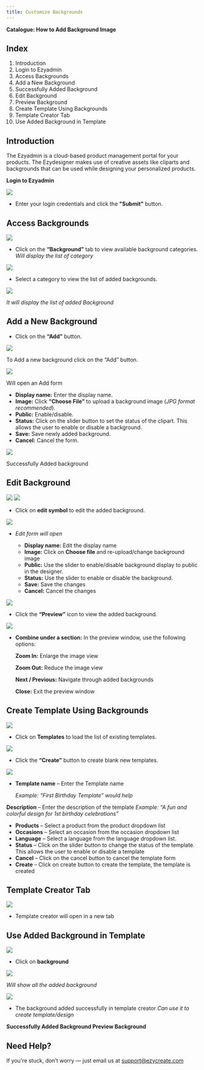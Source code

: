 ```yaml
---
title: Customize Backgrounds
---
```

**Catalogue: How to Add Background Image**

## **Index**

1. Introduction
2. Login to Ezyadmin
3. Access Backgrounds
4. Add a New Background
5. Successfully Added Background
6. Edit Background
7. Preview Background
8. Create Template Using Backgrounds
9. Template Creator Tab
10. Use Added Background in Template

## **Introduction**

The Ezyadmin is a cloud-based product management portal for your products. The Ezydesigner makes use of creative assets like cliparts and backgrounds that can be used while designing your personalized products.

**Login to Ezyadmin**

![](https://ezy-resources.s3.ap-south-1.amazonaws.com/en/HTABACKI1.png)

* Enter your login credentials and click the **"Submit"** button.

## **Access Backgrounds**

![](https://ezy-resources.s3.ap-south-1.amazonaws.com/en/HTABACKI2.png)

* Click on the **“Background”** tab to view available background categories.
   *Will display the list of category*

![](https://ezy-resources.s3.ap-south-1.amazonaws.com/en/HTABACKI3.png)
  
* Select a category to view the list of added backgrounds.

![](https://ezy-resources.s3.ap-south-1.amazonaws.com/en/HTABACKI4.png)

   *It will display the list of added Background*

## **Add a New Background**

* Click on the **“Add”** button.

![](https://ezy-resources.s3.ap-south-1.amazonaws.com/en/HTABACKI5.png)

  To Add a new background click on the “Add” button. 

![](https://ezy-resources.s3.ap-south-1.amazonaws.com/en/HTABACKI6.png)
  
  Will open an Add form 
* **Display name:** Enter the display name.
* **Image:** Click **“Choose File”** to upload a background image (*JPG format recommended*).
* **Public:** Enable/disable.
* **Status:** Click on the slider button to set the status of the clipart. This allows the user to enable or disable a background.
* **Save:** Save newly added background.
* **Cancel:** Cancel the form.

![](https://ezy-resources.s3.ap-south-1.amazonaws.com/en/HTABACKI7.png)

  Successfully Added background

## **Edit Background**

![](https://ezy-resources.s3.ap-south-1.amazonaws.com/en/HTABACKI8.png)
![](https://ezy-resources.s3.ap-south-1.amazonaws.com/en/HTABACKI9.png)

* Click on **edit symbol** to edit the added background.

![](https://ezy-resources.s3.ap-south-1.amazonaws.com/en/HTABACKI10.png)
  
* *Edit form will open*

  * **Display name:** Edit the display name
  * **Image:** Click on **Choose file** and re-upload/change background image
  * **Public:** Use the slider to enable/disable background display to public in the designer.
  * **Status:** Use the slider to enable or disable the background.
  * **Save:** Save the changes
  * **Cancel:** Cancel the changes
 
![](https://ezy-resources.s3.ap-south-1.amazonaws.com/en/HTABACKI11.png)

* Click the **“Preview”** icon to view the added background.

![](https://ezy-resources.s3.ap-south-1.amazonaws.com/en/HTABACKI12.png)
  
* **Combine under a section:** In the preview window, use the following options:

  **Zoom In:** Enlarge the image view

   **Zoom Out:** Reduce the image view

  **Next / Previous:** Navigate through added backgrounds

  **Close:** Exit the preview window

## **Create Template Using Backgrounds**

![](https://ezy-resources.s3.ap-south-1.amazonaws.com/en/HTABACKI13.png)

* Click on **Templates** to load the list of existing templates.

![](https://ezy-resources.s3.ap-south-1.amazonaws.com/en/HTABACKI14.png)
  
* Click the **“Create”** button to create blank new templates.

![](https://ezy-resources.s3.ap-south-1.amazonaws.com/en/HTABACKI15.png)
  
* **Template name** – Enter the Template name

  *Example: “First Birthday Template” would help*

**Description** – Enter the description of the template
 *Example: “A fun and colorful design for 1st birthday celebrations”*

* **Products** – Select a product from the product dropdown list
* **Occasions** – Select an occasion from the occasion dropdown list
* **Language** – Select a language from the language dropdown list.
* **Status** – Click on the slider button to change the status of the template. This allows the user to enable or disable a template
* **Cancel** – Click on the cancel button to cancel the template form
* **Create** – Click on create button to create the template, the template is created

## **Template Creator Tab**

![](https://ezy-resources.s3.ap-south-1.amazonaws.com/en/HTABACKI16.png)

* Template creator will open in a new tab

## **Use Added Background in Template**

![](https://ezy-resources.s3.ap-south-1.amazonaws.com/en/HTABACKI17.png)

* Click on **background**

![](https://ezy-resources.s3.ap-south-1.amazonaws.com/en/HTABACKI18.png)

   *Will show all the added background*

![](https://ezy-resources.s3.ap-south-1.amazonaws.com/en/HTABACKI19.png)

* The background added successfully in template creator
   *Can use it to create template/design*

**Successfully Added Background Preview Background**




## **Need Help?**

If you're stuck, don’t worry — just email us at [support@ezycreate.com](mailto:support@ezycreate.com)
